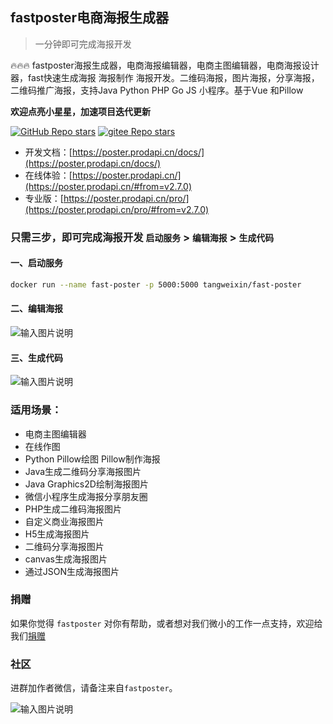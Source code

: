 ## fastposter电商海报生成器

> 一分钟即可完成海报开发

🔥🔥🔥 fastposter海报生成器，电商海报编辑器，电商主图编辑器，电商海报设计器，fast快速生成海报 海报制作 海报开发。二维码海报，图片海报，分享海报，二维码推广海报，支持Java Python PHP Go JS 小程序。基于Vue 和Pillow 


**欢迎点亮小星星，加速项目迭代更新**

<a href="https://github.com/psoho/fast-poster" class="link github-link" target="_blank"><img alt="GitHub Repo stars" src="https://img.shields.io/github/stars/psoho/fast-poster?style=social"></a>
<a href="https://gitee.com/psoho/fast-poster" class="link gitee-link" target="_blank"><img alt="gitee Repo stars" src="https://gitee.com/psoho/fast-poster/badge/star.svg"></a>

- 开发文档：[https://poster.prodapi.cn/docs/](https://poster.prodapi.cn/docs/)
- 在线体验：[https://poster.prodapi.cn/](https://poster.prodapi.cn/#from=v2.7.0)
- 专业版：[https://poster.prodapi.cn/pro/](https://poster.prodapi.cn/pro/#from=v2.7.0)

[comment]: <> (- [代码仓库-github]&#40;https://github.com/psoho/fast-poster&#41;)

[comment]: <> (- [代码仓库-gitee]&#40;https://gitee.com/psoho/fast-poster&#41;)

### 只需三步，即可完成海报开发 `启动服务` > `编辑海报` > `生成代码`

#### 一、启动服务

```bash
docker run --name fast-poster -p 5000:5000 tangweixin/fast-poster
```

#### 二、编辑海报

![输入图片说明](https://poster.prodapi.cn/docs/assets/image-20210916131437123.png?v=2.7.0)

#### 三、生成代码

![输入图片说明](https://poster.prodapi.cn/docs/assets/image-20210916131538847.png?v=2.7.0)


### 适用场景：

- 电商主图编辑器
- 在线作图
- Python Pillow绘图 Pillow制作海报
- Java生成二维码分享海报图片
- Java Graphics2D绘制海报图片
- 微信小程序生成海报分享朋友圈
- PHP生成二维码海报图片
- 自定义商业海报图片
- H5生成海报图片
- 二维码分享海报图片
- canvas生成海报图片
- 通过JSON生成海报图片


[comment]: <> (### 追星之路)

[comment]: <> ([![Stargazers over time]&#40;https://starchart.cc/psoho/fast-poster.svg&#41;]&#40;https://starchart.cc/psoho/fast-poster&#41;)

### 捐赠

如果你觉得 `fastposter` 对你有帮助，或者想对我们微小的工作一点支持，欢迎给我们[捐赠](https://poster.prodapi.cn/docs/#/donate)

### 社区

进群加作者微信，请备注来自`fastposter`。

![输入图片说明](https://poster.prodapi.cn/docs/assets/qrcode.jpeg)


